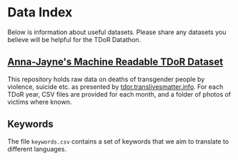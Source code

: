 # Data Index

Below is information about useful datasets. Please share any datasets you believe will be helpful for the TDoR Datathon.

## [Anna-Jayne's Machine Readable TDoR Dataset](https://bitbucket.org/annajayne/tdor_data/src/default/)
This repository holds raw data on deaths of transgender people by violence, suicide etc. as presented by [tdor.translivesmatter.info](tdor.translivesmatter.info). For each TDoR year, CSV files are provided for each month, and a folder of photos of victims where known.

## Keywords

The file `keywords.csv` contains a set of keywords that we aim to translate to different languages.


